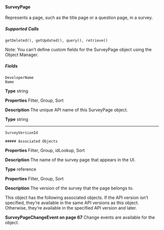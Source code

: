 #### SurveyPage

Represents a page, such as the title page or a question page, in a survey.

##### Supported Calls
```
getDeleted(), getUpdated(), query(), retrieve()

```
Note: You can’t define custom fields for the SurveyPage object using the Object Manager.

##### Fields

```
DeveloperName
Name

```

**Type**
string

**Properties**
Filter, Group, Sort

**Description**
The unique API name of this SurveyPage object.

**Type**
string


-----

```
SurveyVersionId

##### Associated Objects

```

**Properties**
Filter, Group, idLookup, Sort

**Description**
The name of the survey page that appears in the UI.

**Type**
reference

**Properties**
Filter, Group, Sort

**Description**
The version of the survey that the page belongs to.


This object has the following associated objects. If the API version isn’t specified, they’re available in the same API versions as this object.
Otherwise, they’re available in the specified API version and later.

**SurveyPageChangeEvent on page 67**
Change events are available for the object.

